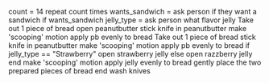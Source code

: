 count = 14
repeat count times
  wants_sandwich = ask person if they want a sandwich
  if wants_sandwich
    jelly_type = ask person what flavor jelly
    Take out 1 piece of bread
    open peanutbutter
    stick knife in peanutbutter
    make 'scooping' motion
    apply pb evenly to bread
    Take out 1 piece of bread
    stick knife in peanutbutter
    make 'scooping' motion
    apply pb evenly to bread
    if jelly_type == "Strawberry"
      open strawberry jelly
    else
      open razzberry jelly
    end
    make 'scooping' motion
    apply jelly evenly to bread
    gently place the two prepared pieces of bread
  end
wash knives
